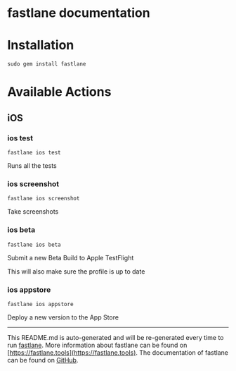 fastlane documentation
================
# Installation
```
sudo gem install fastlane
```
# Available Actions
## iOS
### ios test
```
fastlane ios test
```
Runs all the tests
### ios screenshot
```
fastlane ios screenshot
```
Take screenshots
### ios beta
```
fastlane ios beta
```
Submit a new Beta Build to Apple TestFlight

This will also make sure the profile is up to date
### ios appstore
```
fastlane ios appstore
```
Deploy a new version to the App Store

----

This README.md is auto-generated and will be re-generated every time to run [fastlane](https://fastlane.tools).
More information about fastlane can be found on [https://fastlane.tools](https://fastlane.tools).
The documentation of fastlane can be found on [GitHub](https://github.com/fastlane/fastlane/tree/master/fastlane).